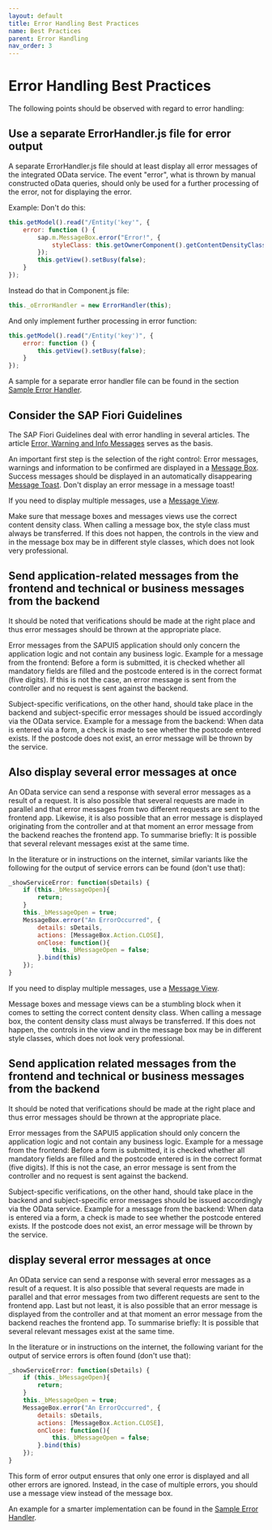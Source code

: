 ```yaml
---
layout: default
title: Error Handling Best Practices
name: Best Practices
parent: Error Handling
nav_order: 3
---
```


# Error Handling Best Practices

The following points should be observed with regard to error handling:

## Use a separate ErrorHandler.js file for error output

A separate ErrorHandler.js file should at least display all error messages of the integrated OData service.
The event "error", what is thrown by manual constructed oData queries, should only be used for a further processing of the error, not for displaying the error.

Example: Don't do this:

```js
this.getModel().read("/Entity('key'", {
    error: function () {
        sap.m.MessageBox.error("Error!", {
            styleClass: this.getOwnerComponent().getContentDensityClass()  
        });
        this.getView().setBusy(false);
    }
});
```

Instead do that in Component.js file:

```js
this._oErrorHandler = new ErrorHandler(this);
```

And only implement further processing in error function:

```js
this.getModel().read("/Entity('key')", {
    error: function () {
        this.getView().setBusy(false);
    }
});
```

A sample for a separate error handler file can be found in the section [Sample Error Handler](sampleerrorhandler.markdown).

## Consider the SAP Fiori Guidelines

The SAP Fiori Guidelines deal with error handling in several articles. The article [Error, Warning and Info Messages](https://sapui5.hana.ondemand.com/#/topic/62b1481d3e084cb49dd30956d183c6a0) serves as the basis.

An important first step is the selection of the right control: Error messages, warnings and information to be confirmed are displayed in a [Message Box](https://experience.sap.com/fiori-design-web/message-box/). Success messages should be displayed in an automatically disappearing [Message Toast](https://experience.sap.com/fiori-design-web/message-toast/). Don't display an error message in a message toast!

If you need to display multiple messages, use a [Message View](https://experience.sap.com/fiori-design-web/message-view/).

Make sure that message boxes and messages views use the correct content density class. When calling a message box, the style class must always be transferred. If this does not happen, the controls in the view and in the message box may be in different style classes, which does not look very professional.

## Send application-related messages from the frontend and technical or business messages from the backend

It should be noted that verifications should be made at the right place and thus error messages should be thrown at the appropriate place.

Error messages from the SAPUI5 application should only concern the application logic and not contain any business logic. Example for a message from the frontend: Before a form is submitted, it is checked whether all mandatory fields are filled and the postcode entered is in the correct format (five digits). If this is not the case, an error message is sent from the controller and no request is sent against the backend.

Subject-specific verifications, on the other hand, should take place in the backend and subject-specific error messages should be issued accordingly via the OData service. Example for a message from the backend: When data is entered via a form, a check is made to see whether the postcode entered exists. If the postcode does not exist, an error message will be thrown by the service.

## Also display several error messages at once

An OData service can send a response with several error messages as a result of a request. It is also possible that several requests are made in parallel and that error messages from two different requests are sent to the frontend app. Likewise, it is also possible that an error message is displayed originating from the controller and at that moment an error message from the backend reaches the frontend app. To summarise briefly: It is possible that several relevant messages exist at the same time.

In the literature or in instructions on the internet, similar variants like the following for the output of service errors can be found (don't use that):

```js
_showServiceError: function(sDetails) {
    if (this._bMessageOpen){
        return;
    }
    this._bMessageOpen = true;
    MessageBox.error("An ErrorOccurred", {
        details: sDetails,
        actions: [MessageBox.Action.CLOSE],
        onClose: function(){
            this._bMessageOpen = false;
        }.bind(this)
    });
}
```

If you need to display multiple messages, use a [Message View](https://experience.sap.com/fiori-design-web/message-view/).

Message boxes and message views can be a stumbling block when it comes to setting the correct content density class. When calling a message box, the content density class must always be transferred. If this does not happen, the controls in the view and in the message box may be in different style classes, which does not look very professional.

## Send application related messages from the frontend and technical or business messages from the backend

It should be noted that verifications should be made at the right place and thus error messages should be thrown at the appropriate place.

Error messages from the SAPUI5 application should only concern the application logic and not contain any business logic. Example for a message from the frontend: Before a form is submitted, it is checked whether all mandatory fields are filled and the postcode entered is in the correct format (five digits). If this is not the case, an error message is sent from the controller and no request is sent against the backend.

Subject-specific verifications, on the other hand, should take place in the backend and subject-specific error messages should be issued accordingly via the OData service. Example for a message from the backend: When data is entered via a form, a check is made to see whether the postcode entered exists. If the postcode does not exist, an error message will be thrown by the service.

## display several error messages at once

An OData service can send a response with several error messages as a result of a request. It is also possible that several requests are made in parallel and that error messages from two different requests are sent to the frontend app. Last but not least, it is also possible that an error message is displayed from the controller and at that moment an error message from the backend reaches the frontend app. To summarise briefly: It is possible that several relevant messages exist at the same time.

In the literature or in instructions on the internet, the following variant for the output of service errors is often found (don't use that):

```js
_showServiceError: function(sDetails) {
    if (this._bMessageOpen){
        return;
    }
    this._bMessageOpen = true;
    MessageBox.error("An ErrorOccurred", {
        details: sDetails,
        actions: [MessageBox.Action.CLOSE],
        onClose: function(){
            this._bMessageOpen = false;
        }.bind(this)
    });
}
```

This form of error output ensures that only one error is displayed and all other errors are ignored. Instead, in the case of multiple errors, you should use a message view instead of the message box.

An example for a smarter implementation can be found in the [Sample Error Handler](sampleerrorhandler.markdown).
